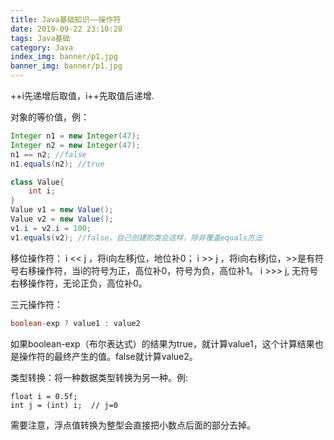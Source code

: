 ```yaml
---
title: Java基础知识——操作符
date: 2019-09-22 23:10:28
tags: Java基础
category: Java
index_img: banner/p1.jpg
banner_img: banner/p1.jpg
---
```


++i先递增后取值，i++先取值后递增.



对象的等价值，例：

```java
Integer n1 = new Integer(47);
Integer n2 = new Integer(47);
n1 == n2; //false
n1.equals(n2); //true

class Value{
    int i;
}
Value v1 = new Value();
Value v2 = new Value();
v1.i = v2.i = 100;
v1.equals(v2); //false，自己创建的类会这样，除非覆盖equals方法
```

<!--more-->

移位操作符： i << j ，将i向左移j位，地位补0； i >> j ，将i向右移j位，>>是有符号右移操作符，当i的符号为正，高位补0，符号为负，高位补1。 i >>> j,  无符号右移操作符，无论正负，高位补0。



三元操作符：

```java
boolean-exp ? value1 : value2
```

如果boolean-exp（布尔表达式）的结果为true，就计算value1，这个计算结果也是操作符的最终产生的值。false就计算value2。



类型转换：将一种数据类型转换为另一种。例:

```
float i = 0.5f;
int j = (int) i;  // j=0
```

需要注意，浮点值转换为整型会直接把小数点后面的部分去掉。

